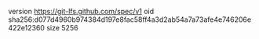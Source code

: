 version https://git-lfs.github.com/spec/v1
oid sha256:d077d4960b974384d197e8fac58ff4a3d2ab54a7a73afe4e746206e422e12360
size 5256
